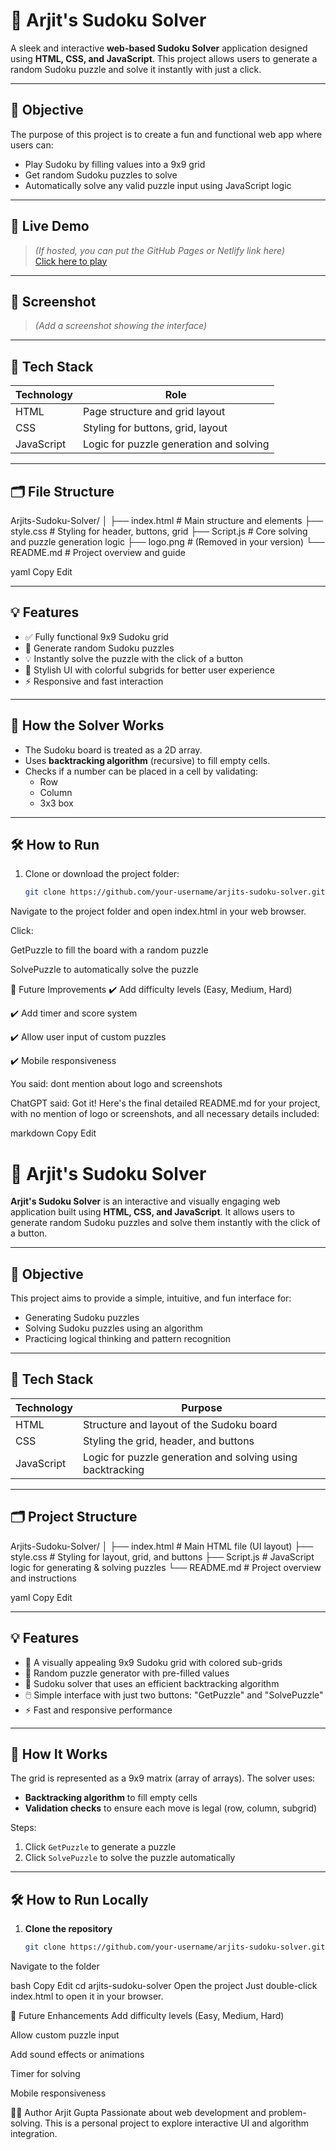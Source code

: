 # 🧩 Arjit's Sudoku Solver

A sleek and interactive **web-based Sudoku Solver** application designed using **HTML, CSS, and JavaScript**. This project allows users to generate a random Sudoku puzzle and solve it instantly with just a click.

---

## 📌 Objective

The purpose of this project is to create a fun and functional web app where users can:
- Play Sudoku by filling values into a 9x9 grid
- Get random Sudoku puzzles to solve
- Automatically solve any valid puzzle input using JavaScript logic

---

## 🚀 Live Demo

> *(If hosted, you can put the GitHub Pages or Netlify link here)*  
> [Click here to play](#)

---

## 📸 Screenshot

> *(Add a screenshot showing the interface)*

---

## 🧰 Tech Stack

| Technology | Role |
|------------|------|
| HTML       | Page structure and grid layout |
| CSS        | Styling for buttons, grid, layout |
| JavaScript | Logic for puzzle generation and solving |

---

## 🗂️ File Structure

Arjits-Sudoku-Solver/
│
├── index.html # Main structure and elements
├── style.css # Styling for header, buttons, grid
├── Script.js # Core solving and puzzle generation logic
├── logo.png # (Removed in your version)
└── README.md # Project overview and guide

yaml
Copy
Edit

---

## 💡 Features

- ✅ Fully functional 9x9 Sudoku grid
- 🔀 Generate random Sudoku puzzles
- 💡 Instantly solve the puzzle with the click of a button
- 🎨 Stylish UI with colorful subgrids for better user experience
- ⚡ Responsive and fast interaction

---

## 🧠 How the Solver Works

- The Sudoku board is treated as a 2D array.
- Uses **backtracking algorithm** (recursive) to fill empty cells.
- Checks if a number can be placed in a cell by validating:
  - Row
  - Column
  - 3x3 box

---

## 🛠 How to Run

1. Clone or download the project folder:
   ```bash
   git clone https://github.com/your-username/arjits-sudoku-solver.git
Navigate to the project folder and open index.html in your web browser.

Click:

GetPuzzle to fill the board with a random puzzle

SolvePuzzle to automatically solve the puzzle

🧪 Future Improvements
✔️ Add difficulty levels (Easy, Medium, Hard)

✔️ Add timer and score system

✔️ Allow user input of custom puzzles

✔️ Mobile responsiveness







You said:
dont mention about logo and screenshots


ChatGPT said:
Got it! Here's the final detailed README.md for your project, with no mention of logo or screenshots, and all necessary details included:

markdown
Copy
Edit
# 🧩 Arjit's Sudoku Solver

**Arjit's Sudoku Solver** is an interactive and visually engaging web application built using **HTML, CSS, and JavaScript**. It allows users to generate random Sudoku puzzles and solve them instantly with the click of a button.

---

## 📌 Objective

This project aims to provide a simple, intuitive, and fun interface for:
- Generating Sudoku puzzles
- Solving Sudoku puzzles using an algorithm
- Practicing logical thinking and pattern recognition

---

## 🧰 Tech Stack

| Technology | Purpose |
|------------|---------|
| HTML       | Structure and layout of the Sudoku board |
| CSS        | Styling the grid, header, and buttons |
| JavaScript | Logic for puzzle generation and solving using backtracking |

---

## 🗂️ Project Structure

Arjits-Sudoku-Solver/
│
├── index.html # Main HTML file (UI layout)
├── style.css # Styling for layout, grid, and buttons
├── Script.js # JavaScript logic for generating & solving puzzles
└── README.md # Project overview and instructions

yaml
Copy
Edit

---

## 💡 Features

- 🎨 A visually appealing 9x9 Sudoku grid with colored sub-grids
- 🧩 Random puzzle generator with pre-filled values
- 🧠 Sudoku solver that uses an efficient backtracking algorithm
- 🖱️ Simple interface with just two buttons: "GetPuzzle" and "SolvePuzzle"
- ⚡ Fast and responsive performance

---

## 🎯 How It Works

The grid is represented as a 9x9 matrix (array of arrays). The solver uses:
- **Backtracking algorithm** to fill empty cells
- **Validation checks** to ensure each move is legal (row, column, subgrid)

Steps:
1. Click `GetPuzzle` to generate a puzzle
2. Click `SolvePuzzle` to solve the puzzle automatically

---

## 🛠️ How to Run Locally

1. **Clone the repository**
   ```bash
   git clone https://github.com/your-username/arjits-sudoku-solver.git
Navigate to the folder

bash
Copy
Edit
cd arjits-sudoku-solver
Open the project
Just double-click index.html to open it in your browser.

🧪 Future Enhancements
 Add difficulty levels (Easy, Medium, Hard)

 Allow custom puzzle input

 Add sound effects or animations

 Timer for solving

 Mobile responsiveness

👨‍💻 Author
Arjit Gupta
Passionate about web development and problem-solving. This is a personal project to explore interactive UI and algorithm integration.
